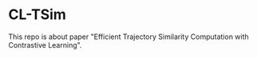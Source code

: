 # CL-TSim
This repo is about paper "Efficient Trajectory Similarity Computation with Contrastive Learning".
